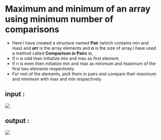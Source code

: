 # Maximum and minimum of an array using minimum number of comparisons

 - Here I have created a structure named **Pair** (which contains min and max) and  ***arr*** is the array elements  and ***n*** is the size of array.I have used a method called **Comparison in Pairs**  ie,
 - If n is odd then initialize min and max as first element. 
 - If n is even then initialize min and max as minimum and maximum of the first two elements respectively. 
- For rest of the elements, pick them in pairs and compare their maximum and minimum with max and min respectively. 

## input :

<img src="https://github.com/akrish4/DSA/blob/main/dsa-cp-2/ARRAYS-Min_%26_Max/input.PNG" alternate="input">

## output :

<img src="https://github.com/akrish4/DSA/blob/main/dsa-cp-2/ARRAYS-Min_%26_Max/output.PNG" alternate="input">
